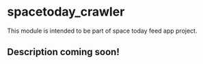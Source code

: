 # spacetoday_crawler

This module is intended to be part of space today feed app project.

## Description coming soon!
